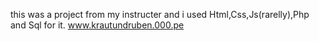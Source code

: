 this was a project from my instructer and i used Html,Css,Js(rarelly),Php and Sql for it. 
www.krautundruben.000.pe